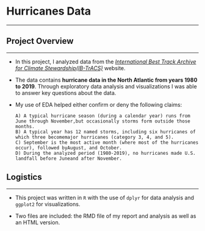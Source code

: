 # Hurricanes Data

----


## Project Overview



---


- In this project, I analyzed data from the [_International Best Track Archive for Climate Stewardship(IB-TrACS)_](https://www.ncei.noaa.gov/data/international-best-track-archive-for-climate-stewardship-ibtracs/v04r00/access/csv/) website.


- The data contains __hurricane data in the North Atlantic from years 1980 to 2019__. Through exploratory data analysis and visualizations I was able to answer key questions about the data. 
- My use of EDA helped either confirm or deny the following claims:

      A) A typical hurricane season (during a calendar year) runs from June through November,but occasionally storms form outside those months.
      B) A typical year has 12 named storms, including six hurricanes of which three becomemajor hurricanes (category 3, 4, and 5).
      C) September is the most active month (where most of the hurricanes occur), followed byAugust, and October.
      D) During the analyzed period (1980-2019), no hurricanes made U.S. landfall before Juneand after November.
      


## Logistics


---

- This project was written in `R` with the use of `dplyr` for data analysis and `ggplot2` for visualizations. 

- Two files are included: the RMD file of my report and analysis as well as an HTML version. 
